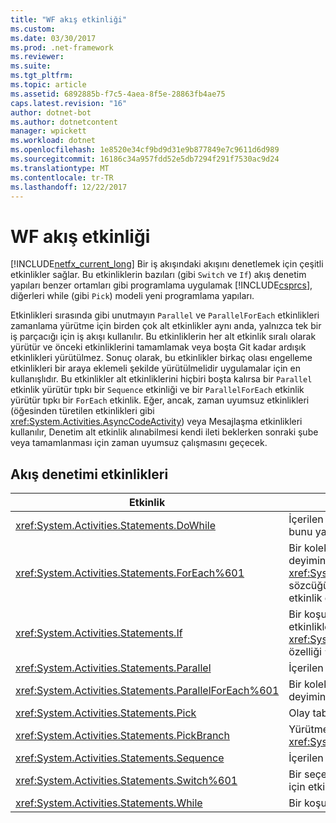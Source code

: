 ```yaml
---
title: "WF akış etkinliği"
ms.custom: 
ms.date: 03/30/2017
ms.prod: .net-framework
ms.reviewer: 
ms.suite: 
ms.tgt_pltfrm: 
ms.topic: article
ms.assetid: 6892885b-f7c5-4aea-8f5e-28863fb4ae75
caps.latest.revision: "16"
author: dotnet-bot
ms.author: dotnetcontent
manager: wpickett
ms.workload: dotnet
ms.openlocfilehash: 1e8520e34cf9bd9d31e9b877849e7c9611d6d989
ms.sourcegitcommit: 16186c34a957fdd52e5db7294f291f7530ac9d24
ms.translationtype: MT
ms.contentlocale: tr-TR
ms.lasthandoff: 12/22/2017
---
```

# <a name="control-flow-activities-in-wf"></a>WF akış etkinliği
[!INCLUDE[netfx_current_long](../../../includes/netfx-current-long-md.md)] Bir iş akışındaki akışını denetlemek için çeşitli etkinlikler sağlar. Bu etkinliklerin bazıları (gibi `Switch` ve `If`) akış denetim yapıları benzer ortamları gibi programlama uygulamak [!INCLUDE[csprcs](../../../includes/csprcs-md.md)], diğerleri while (gibi `Pick`) modeli yeni programlama yapıları.  
  
 Etkinlikleri sırasında gibi unutmayın `Parallel` ve `ParallelForEach` etkinlikleri zamanlama yürütme için birden çok alt etkinlikler aynı anda, yalnızca tek bir iş parçacığı için iş akışı kullanılır. Bu etkinliklerin her alt etkinlik sıralı olarak yürütür ve önceki etkinliklerini tamamlamak veya boşta Git kadar ardışık etkinlikleri yürütülmez. Sonuç olarak, bu etkinlikler birkaç olası engelleme etkinlikleri bir araya eklemeli şekilde yürütülmelidir uygulamalar için en kullanışlıdır. Bu etkinlikler alt etkinliklerini hiçbiri boşta kalırsa bir `Parallel` etkinlik yürütür tıpkı bir `Sequence` etkinliği ve bir `ParallelForEach` etkinlik yürütür tıpkı bir `ForEach` etkinlik. Eğer, ancak, zaman uyumsuz etkinlikleri (öğesinden türetilen etkinlikleri gibi <xref:System.Activities.AsyncCodeActivity>) veya Mesajlaşma etkinlikleri kullanılır, Denetim alt etkinlik alınabilmesi kendi ileti beklerken sonraki şube veya tamamlanması için zaman uyumsuz çalışmasını geçecek.  
  
## <a name="flow-control-activities"></a>Akış denetimi etkinlikleri  
  
|Etkinlik|Açıklama|  
|--------------|-----------------|  
|<xref:System.Activities.Statements.DoWhile>|İçerilen etkinlikleri bir kez çalıştırır ve bir koşul olsa da bunu yapmak devam `true`.|  
|<xref:System.Activities.Statements.ForEach%601>|Bir koleksiyondaki her öğe için sıralı bir katıştırılmış deyimini yürütür. <xref:System.Activities.Statements.ForEach%601>anahtar sözcüğüne benzer `foreach`, bir dil deyimi yerine bir etkinlik olarak uygulanan ancak.|  
|<xref:System.Activities.Statements.If>|Bir koşul ise, içerilen etkinlikleri yürütür `true`ve içerdiği etkinlikleri yürütebilir <xref:System.Activities.Statements.If.Else%2A> koşul ise özelliği `false`.|  
|<xref:System.Activities.Statements.Parallel>|İçerilen etkinlikleri paralel olarak yürütür.|  
|<xref:System.Activities.Statements.ParallelForEach%601>|Bir koleksiyondaki her öğe için paralel bir katıştırılmış deyimini yürütür.|  
|<xref:System.Activities.Statements.Pick>|Olay tabanlı denetim akışı modelleme sağlar.|  
|<xref:System.Activities.Statements.PickBranch>|Yürütme olası bir yolu temsil eden bir <xref:System.Activities.Statements.Pick> etkinlik.|  
|<xref:System.Activities.Statements.Sequence>|İçerilen etkinlikleri sırayla yürütür.|  
|<xref:System.Activities.Statements.Switch%601>|Bir seçenek değerine göre belirli bir deyim yürütmek için etkinlikler arasında bir sayı seçer.|  
|<xref:System.Activities.Statements.While>|Bir koşul ederken içerilen etkinlikleri yürütür `true`.|
